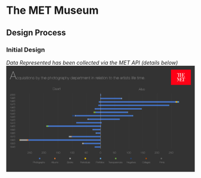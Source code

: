 # The MET Museum
## Design Process

### Initial Design

*Data Represented has been collected via the MET API (details below)*
![](https://github.com/neil-oliver/Major-Studio-1/blob/master/Initial%20Designs/The%20MET%201.png)
